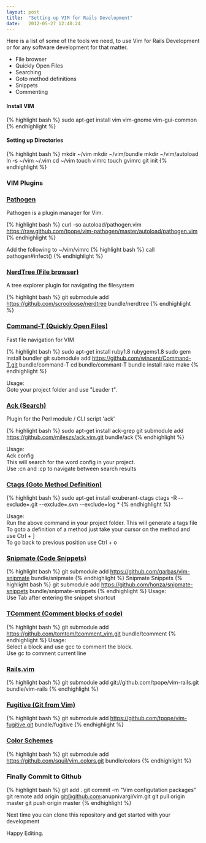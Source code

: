 ```yaml
---
layout: post
title:  "Setting up VIM for Rails Development"
date:   2012-05-27 12:40:24
---
```


Here is a list of some of the tools we need, to use Vim for Rails Development or for any software development for that matter.

- File browser
- Quickly Open Files
- Searching
- Goto method definitions
- Snippets
- Commenting

#### Install VIM ####

{% highlight bash %}
  sudo apt-get install vim vim-gnome vim-gui-common
{% endhighlight %}

#### Setting up Directories ####

{% highlight bash %}
mkdir ~/vim
mkdir ~/vim/bundle
mkdir ~/vim/autoload
ln -s ~/vim ~/.vim
cd ~/vim
touch vimrc
touch gvimrc
git init
{% endhighlight %}

### VIM Plugins ###

### [Pathogen](https://github.com/tpope/vim-pathogen) ###
Pathogen is a plugin manager for Vim.  

{% highlight bash %}
curl -so autoload/pathogen.vim https://raw.github.com/tpope/vim-pathogen/master/autoload/pathogen.vim
{% endhighlight %}

Add the following to ~/vim/vimrc
{% highlight bash %}
call pathogen#infect()
{% endhighlight %}

### [NerdTree (File browser)](https://github.com/scrooloose/nerdtree) ###
A tree explorer plugin for navigating the filesystem 

{% highlight bash %}
git submodule add https://github.com/scrooloose/nerdtree bundle/nerdtree
{% endhighlight %}

### [Command-T (Quickly Open Files)](https://github.com/wincent/Command-T) ###
Fast file navigation for VIM 

{% highlight bash %}
sudo apt-get install ruby1.8 rubygems1.8
sudo gem install bundler
git submodule add https://github.com/wincent/Command-T.git bundle/command-T
cd bundle/commant-T
bundle install
rake make
{% endhighlight %}

Usage:  
Goto your project folder and use "Leader t".

### [Ack  (Search)](https://github.com/mileszs/ack.vim) ###
Plugin for the Perl module / CLI script 'ack'

{% highlight bash %}
sudo apt-get install ack-grep
git submodule add https://github.com/mileszs/ack.vim.git bundle/ack
{% endhighlight %}

Usage:  
Ack config  
This will search for the word config in your project.  
Use :cn and :cp to navigate between search results

### [Ctags (Goto Method Definition)](http://ctags.sourceforge.net/) ###

{% highlight bash %}
sudo apt-get install exuberant-ctags
ctags -R --exclude=.git --exclude=.svn --exclude=log *
{% endhighlight %}

Usage:  
Run the above command in your project folder. This will generate a tags file  
To goto a definition of a method just take your cursor on the method and use Ctrl + ]  
To go back to previous position use Ctrl + o  

### [Snipmate (Code Snippets)](https://github.com/garbas/vim-snipmate) ###

{% highlight bash %}
git submodule add https://github.com/garbas/vim-snipmate bundle/snipmate
{% endhighlight %}
Snipmate Snippets 
{% highlight bash %}
git submodule add https://github.com/honza/snipmate-snippets bundle/snipmate-snippets
{% endhighlight %}
Usage:  
Use Tab after entering the snippet shortcut

### [TComment (Comment blocks of code)](https://github.com/tomtom/tcomment_vim.git) ###

{% highlight bash %}
git submodule add https://github.com/tomtom/tcomment_vim.git bundle/tcomment
{% endhighlight %}
Usage:  
Select a block and use gcc to comment the block.  
Use gc to comment current line

### [Rails.vim](https://github.com/tpope/vim-rails) ###

{% highlight bash %}
git submodule add git://github.com/tpope/vim-rails.git bundle/vim-rails
{% endhighlight %}


### [Fugitive (Git from Vim)](https://github.com/tpope/vim-fugitive) ###

{% highlight bash %}
git submodule add https://github.com/tpope/vim-fugitive.git bundle/fugitive
{% endhighlight %}

### [Color Schemes](https://github.com/squil/vim_colors) ###

{% highlight bash %}
git submodule add https://github.com/squil/vim_colors.git bundle/colors
{% endhighlight %}

### Finally Commit to Github ##

{% highlight bash %}
git add .
git commit -m "Vim configutation packages"
git remote add origin git@github.com:anupnivargi/vim.git
git pull origin master
git push origin master
{% endhighlight %}

Next time you can clone this repository and get started with your development

Happy Editing.
